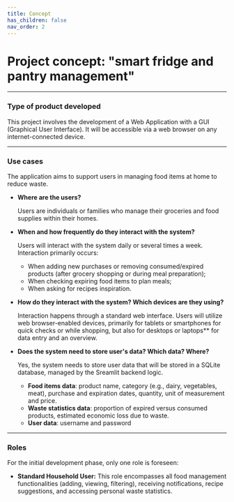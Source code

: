 ```yaml
---
title: Concept
has_children: false
nav_order: 2
---
```


# Project concept: "smart fridge and pantry management"

---

### Type of product developed

This project involves the development of a Web Application with a GUI (Graphical User Interface). It will be accessible via a web browser on any internet-connected device.

---

### Use cases

The application aims to support users in managing food items at home to reduce waste.

* **Where are the users?**

    Users are individuals or families who manage their groceries and food supplies within their homes.
* **When and how frequently do they interact with the system?** 

    Users will interact with the system daily or several times a week. Interaction primarily occurs:
    * When adding new purchases or removing consumed/expired products (after grocery shopping or during meal preparation);
    * When checking expiring food items to plan meals;
    * When asking for recipes inspiration.
* **How do they interact with the system? Which devices are they using?** 

    Interaction happens through a standard web interface. Users will utilize web browser-enabled devices, primarily for tablets or smartphones for quick checks or while shopping,  but also for desktops or laptops** for data entry and an overview.
* **Does the system need to store user's data? Which data? Where?** 

    Yes, the system needs to store user data that will be stored in a SQLite database, managed by the Sreamlit backend logic.
    * **Food items data**: product name, category (e.g., dairy, vegetables, meat), purchase and expiration dates, quantity, unit of measurement and price.
    * **Waste statistics data**: proportion of expired versus consumed products, estimated economic loss due to waste.
    * **User data**: username and password
   

---

### Roles

For the initial development phase, only one role is foreseen:

* **Standard Household User:** This role encompasses all food management functionalities (adding, viewing, filtering), receiving notifications, recipe suggestions, and accessing personal waste statistics.
